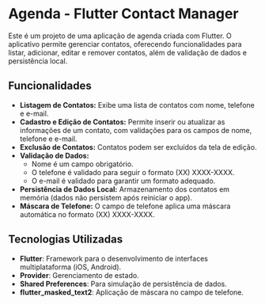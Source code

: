 # Agenda - Flutter Contact Manager

Este é um projeto de uma aplicação de agenda criada com Flutter. O aplicativo permite gerenciar contatos, oferecendo funcionalidades para listar, adicionar, editar e remover contatos, além de validação de dados e persistência local.

## Funcionalidades

- **Listagem de Contatos:** Exibe uma lista de contatos com nome, telefone e e-mail.
- **Cadastro e Edição de Contatos:** Permite inserir ou atualizar as informações de um contato, com validações para os campos de nome, telefone e e-mail.
- **Exclusão de Contatos:** Contatos podem ser excluídos da tela de edição.
- **Validação de Dados:** 
  - Nome é um campo obrigatório.
  - O telefone é validado para seguir o formato (XX) XXXX-XXXX.
  - O e-mail é validado para garantir um formato adequado.
- **Persistência de Dados Local:** Armazenamento dos contatos em memória (dados não persistem após reiniciar o app).
- **Máscara de Telefone:** O campo de telefone aplica uma máscara automática no formato (XX) XXXX-XXXX.

## Tecnologias Utilizadas

- **Flutter**: Framework para o desenvolvimento de interfaces multiplataforma (iOS, Android).
- **Provider**: Gerenciamento de estado.
- **Shared Preferences**: Para simulação de persistência de dados.
- **flutter_masked_text2**: Aplicação de máscara no campo de telefone.
